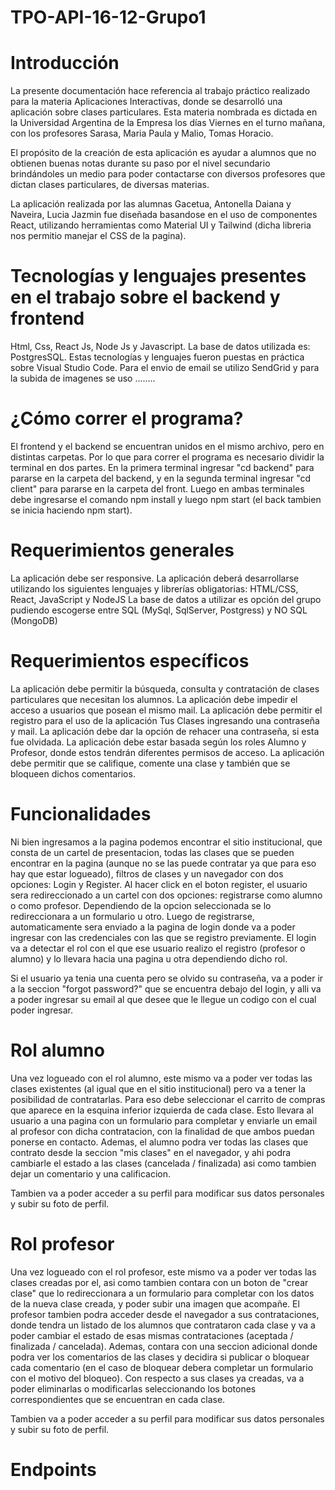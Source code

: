 # TPO-API-16-12-Grupo1

# Introducción
La presente documentación hace referencia al trabajo práctico realizado para la materia Aplicaciones Interactivas, donde se desarrolló una aplicación sobre clases particulares. Esta materia nombrada es dictada en la Universidad Argentina de la Empresa los días Viernes en el turno mañana, con los profesores Sarasa, Maria Paula y Malio, Tomas Horacio.

El propósito de la creación de esta aplicación es ayudar a alumnos que no obtienen buenas notas durante su paso por el nivel secundario brindándoles un medio para poder contactarse con diversos profesores que dictan clases particulares, de diversas materias.

La aplicación realizada por las alumnas Gacetua, Antonella Daiana y Naveira, Lucia Jazmin fue diseñada basandose en el uso de componentes React, utilizando herramientas como Material UI y Tailwind (dicha libreria nos permitio manejar el CSS de la pagina).

# Tecnologías y lenguajes presentes en el trabajo sobre el backend y frontend
Html, Css, React Js, Node Js y Javascript. La base de datos utilizada es: PostgresSQL. Estas tecnologías y lenguajes fueron puestas en práctica sobre Visual Studio Code.
Para el envio de email se utilizo SendGrid y para la subida de imagenes se uso ........

# ¿Cómo correr el programa? 
El frontend y el backend se encuentran unidos en el mismo archivo, pero en distintas carpetas. Por lo que para correr el programa es necesario dividir la terminal en dos partes. 
En la primera terminal ingresar "cd backend" para pararse en la carpeta del backend, y en la segunda terminal ingresar "cd client" para pararse en la carpeta del front.
Luego en ambas terminales debe ingresarse el comando npm install y luego npm start (el back tambien se inicia haciendo npm start).

# Requerimientos generales
La aplicación debe ser responsive. La aplicación deberá desarrollarse utilizando los siguientes lenguajes y librerías obligatorias: HTML/CSS, React, JavaScript y NodeJS La base de datos a utilizar es opción del grupo pudiendo escogerse entre SQL (MySql, SqlServer, Postgress) y NO SQL (MongoDB)

# Requerimientos específicos
La aplicación debe permitir la búsqueda, consulta y contratación de clases particulares que necesitan los alumnos. La aplicación debe impedir el acceso a usuarios que posean el mismo mail. La aplicación debe permitir el registro para el uso de la aplicación Tus Clases ingresando una contraseña y mail. La aplicación debe dar la opción de rehacer una contraseña, si esta fue olvidada. La aplicación debe estar basada según los roles Alumno y Profesor, donde estos tendrán diferentes permisos de acceso. La aplicación debe permitir que se califique, comente una clase y también que se bloqueen dichos comentarios.

# Funcionalidades
Ni bien ingresamos a la pagina podemos encontrar el sitio institucional, que consta de un cartel de presentacion, todas las clases que se pueden encontrar en la pagina (aunque no se las puede contratar ya que para eso hay que estar logueado), filtros de clases y un navegador con dos opciones: Login y Register.
Al hacer click en el boton register, el usuario sera redireccionado a un cartel con dos opciones: registrarse como alumno o como profesor. Dependiendo de la opcion seleccionada se lo redireccionara a un formulario u otro. Luego de registrarse, automaticamente sera enviado a la pagina de login donde va a poder ingresar con las credenciales con las que se registro previamente.
El login va a detectar el rol con el que ese usuario realizo el registro (profesor o alumno) y lo llevara hacia una pagina u otra dependiendo dicho rol.

Si el usuario ya tenia una cuenta pero se olvido su contraseña, va a poder ir a la seccion "forgot password?" que se encuentra debajo del login, y alli va a poder ingresar su email al que desee que le llegue un codigo con el cual poder ingresar.

# Rol alumno
Una vez logueado con el rol alumno, este mismo va a poder ver todas las clases existentes (al igual que en el sitio institucional) pero va a tener la posibilidad de contratarlas. Para eso debe seleccionar el carrito de compras que aparece en la esquina inferior izquierda de cada clase. Esto llevara al usuario a una pagina con un formulario para completar y enviarle un email al profesor con dicha contratacion, con la finalidad de que ambos puedan ponerse en contacto.
Ademas, el alumno podra ver todas las clases que contrato desde la seccion "mis clases" en el navegador, y ahi podra cambiarle el estado a las clases (cancelada / finalizada) asi como tambien dejar un comentario y una calificacion.

Tambien va a poder acceder a su perfil para modificar sus datos personales y subir su foto de perfil.

# Rol profesor
Una vez logueado con el rol profesor, este mismo va a poder ver todas las clases creadas por el, asi como tambien contara con un boton de "crear clase" que lo redireccionara a un formulario para completar con los datos de la nueva clase creada, y poder subir una imagen que acompañe. 
El profesor tambien podra acceder desde el navegador a sus contrataciones, donde tendra un listado de los alumnos que contrataron cada clase y va a poder cambiar el estado de esas mismas contrataciones (aceptada / finalizada / cancelada). Ademas, contara con una seccion adicional donde podra ver los comentarios de las clases y decidira si publicar o bloquear cada comentario (en el caso de bloquear debera completar un formulario con el motivo del bloqueo). 
Con respecto a sus clases ya creadas, va a poder eliminarlas o modificarlas seleccionando los botones correspondientes que se encuentran en cada clase.

Tambien va a poder acceder a su perfil para modificar sus datos personales y subir su foto de perfil.

# Endpoints
